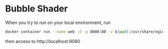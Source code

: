 # Bubble Shader
When you try to run on your local environment, run
```bash
docker container run --name web -d -p 8080:80 -v $(pwd):/usr/share/nginx/html nginx:alpine
```
then access to http://localhost:8080
